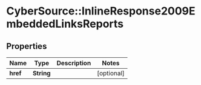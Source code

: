 # CyberSource::InlineResponse2009EmbeddedLinksReports

## Properties
Name | Type | Description | Notes
------------ | ------------- | ------------- | -------------
**href** | **String** |  | [optional] 


